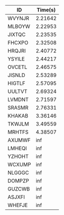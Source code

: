 |ID|Time(s)|
|-|-|
|WVYNJR|2.21642|
|MLBOYW|2.22953|
|JIXTQC|2.23535|
|FHCXPO|2.32508|
|HRQJRI|2.40772|
|YSYILE|2.44217|
|OVCETL|2.46575|
|JISNLD|2.53289|
|HIGTLF|2.57095|
|UULTVT|2.69324|
|LVMDNT|2.71597|
|SRASMR|2.76331|
|KHAKAB|3.36146|
|TKWJLM|3.49559|
|MRHTFS|4.38507|
|AXUMWF|inf|
|LMHEQI|inf|
|YZHOHT|inf|
|WCXUMP|inf|
|NLGGGC|inf|
|DOMPZP|inf|
|GUZCWB|inf|
|ASJXFI|inf|
|WHEFJE|inf|
